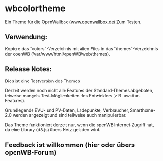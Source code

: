 # wbcolortheme
Ein Theme für die OpenWallbox (www.openwallbox.de)
Zum Testen.

## Verwendung:
Kopiere das "colors"-Verzeichnis mit allen Files in das "themes"-Verzeichnis der openWB (/var/www/html/openWB/web/themes).

## Release Notes:
Dies ist eine Testversion des Themes

Derzeit werden noch nicht alle Features der Standard-Themes abgeboten, teiweise mangels Test-Möglichkeiten des Entwicklers (z.B. awattar-Features).

Grundlegende EVU- und PV-Daten, Ladepunkte, Verbraucher, Smarthome-2.0 werden angezeigt und sind teilweise auch manipulierbar.

Das Theme funktioniert derzeit nur, wenn die openWB Internet-Zugriff hat, da eine Library (d3.js) übers Netz geladen wird. 

## Feedback ist willkommen (hier oder übers openWB-Forum)

